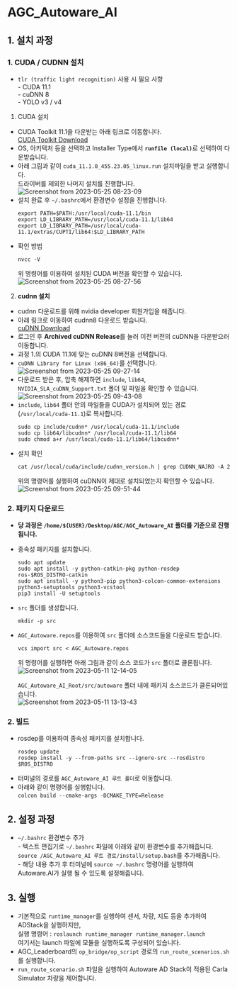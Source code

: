 # AGC_Autoware_AI  
## <b>1. 설치 과정</b>
### <b>1. CUDA / CUDNN 설치</b>  
- `tlr (traffic light recognition)` 사용 시 필요 사항  
<t> - CUDA 11.1  
<t> - cuDNN 8  
<t> - YOLO v3 / v4  

1. CUDA 설치
- CUDA Toolkit 11.1을 다운받는 아래 링크로 이동합니다.  
[CUDA Toolkit Download](https://developer.nvidia.com/cuda-11.1.0-download-archive)
- OS, 아키텍처 등을 선택하고 Installer Type에서 <b>`runfile (local)`</b>로 선택하여 다운받습니다.  
- 아래 그림과 같이 `cuda_11.1.0_455.23.05_linux.run` 설치파일을 받고 실행합니다.  
드라이버를 제외한 나머지 설치를 진행합니다.  
![Screenshot from 2023-05-25 08-23-09](https://github.com/jswoo0615/jswoo0615.github.io/assets/128343128/a067bb6d-ff25-4bf1-8ea0-f88b1e427cff)
- 설치 완료 후 `~/.bashrc`에서 환경변수 설정을 진행합니다.  
  ```shell
  export PATH=$PATH:/usr/local/cuda-11.1/bin
  export LD_LIBRARY_PATH=/usr/local/cuda-11.1/lib64
  export LD_LIBRARY_PATH=/usr/local/cuda-11.1/extras/CUPTI/lib64:$LD_LIBRARY_PATH
  ```   
- 확인 방법  
  ```shell 
  nvcc -V
  ```
  위 명령어를 이용하여 설치된 CUDA 버전을 확인할 수 있습니다.  
  ![Screenshot from 2023-05-25 08-27-56](https://github.com/jswoo0615/jswoo0615.github.io/assets/128343128/4c3d772d-0728-475d-be8d-f66d1e52db13)

2. <b>cudnn 설치</b>
- cudnn 다운로드를 위해 nvidia developer 회원가입을 해줍니다.  
- 아래 링크로 이동하여 cudnn8 다운로드 받습니다.  
[cuDNN Download](https://developer.nvidia.com/rdp/cudnn-download)
- 로그인 후 <b>Archived cuDNN Release</b>를 눌러 이전 버전의 cuDNN을 다운받으러 이동합니다.  
- 과정 1.의 CUDA 11.1에 맞는 cuDNN 8버전을 선택합니다.  
- `cuDNN Library for Linux (x86_64)`를 선택합니다.
![Screenshot from 2023-05-25 09-27-14](https://github.com/jswoo0615/jswoo0615.github.io/assets/128343128/32be3584-1975-43bf-b382-820232f5f794)
- 다운로드 받은 후, 압축 해제하면 `include`, `lib64`, `NVIDIA_SLA_cuDNN_Support.txt` 폴더 및 파일을 확인할 수 있습니다.  
![Screenshot from 2023-05-25 09-43-08](https://github.com/jswoo0615/jswoo0615.github.io/assets/128343128/2de0409e-3d1e-4df6-9eee-aa5e1d7f977b)
- `include`, `lib64` 폴더 안의 파일들을 CUDA가 설치되어 있는 경로 (`/usr/local/cuda-11.1`)로 복사합니다.
  ```shell
  sudo cp include/cudnn* /usr/local/cuda-11.1/include
  sudo cp lib64/libcudnn* /usr/local/cuda-11.1/lib64
  sudo chmod a+r /usr/local/cuda-11.1/lib64/libcudnn*
  ```
- 설치 확인  
  ```shell
  cat /usr/local/cuda/include/cudnn_version.h | grep CUDNN_NAJRO -A 2
  ```
  위의 명령어를 실행하여 cuDNN이 제대로 설치되었는지 확인할 수 있습니다.  
![Screenshot from 2023-05-25 09-51-44](https://github.com/jswoo0615/jswoo0615.github.io/assets/128343128/e84c077b-0c73-4b6c-b73b-11c12f8f81ec)

### <b>2. 패키지 다운로드</b>
- <b> 당 과정은 `/home/${USER}/Desktop/AGC/AGC_Autoware_AI` 폴더를 기준으로 진행됩니다.</b> 
- 종속성 패키지를 설치합니다.  
  ```shell
  sudo apt update
  sudo apt install -y python-catkin-pkg python-rosdep ros-$ROS_DISTRO-catkin
  sudo apt install -y python3-pip python3-colcon-common-extensions python3-setuptools python3-vcstool
  pip3 install -U setuptools
  ```
- `src` 폴더를 생성합니다.  
  ```shell
  mkdir -p src
  ```
- `AGC_Autoware.repos`를 이용하여 `src` 폴더에  소스코드들을 다운로드 받습니다.  
  ```shell
  vcs import src < AGC_Autoware.repos
  ```  
  위 명령어를 실행하면 아래 그림과 같이 소스 코드가 `src` 폴더로 클론됩니다.  
![Screenshot from 2023-05-11 12-14-05](https://github.com/jswoo0615/AGC_Packages/assets/128343128/8cfe5af8-e956-4f9b-9a1c-b039b9a5e948)

  `AGC_Autoware_AI_Root/src/autoware` 폴더 내에 패키지 소스코드가 클론되어있습니다.  
![Screenshot from 2023-05-11 13-13-43](https://github.com/jswoo0615/AGC_Packages/assets/128343128/791264d0-885c-4969-b473-94a20cdc2738)


### <b>2. 빌드</b>
- rosdep를 이용하여 종속성 패키지를 설치합니다.  
  ```shell
  rosdep update
  rosdep install -y --from-paths src --ignore-src --rosdistro $ROS_DISTRO
  ```
- 터미널의 경로를 `AGC_Autoware_AI 루트 폴더`로 이동합니다.  
- 아래와 같이 명령어를 실행합니다.  
`colcon build --cmake-args -DCMAKE_TYPE=Release` 

## <b>2. 설정 과정</b>
- `~/.bashrc` 환경변수 추가  
<t> - 텍스트 편집기로 `~/.bashrc` 파일에 아래와 같이 환경변수를 추가해줍니다.  
<t> `source /AGC_Autoware_AI 루트 경로/install/setup.bash`를 추가해줍니다.  
<t> - 해당 내용 추가 후 터미널에 `source ~/.bashrc` 명령어를 실행하여 Autoware.AI가 실행 될 수 있도록 설정해줍니다.  

## <b>3. 실행</b>
- 기본적으로 `runtime_manager`를 실행하여 센서, 차량, 지도 등을 추가하여 ADStack을 실행하지만,  
<t> 실행 명령어 : `roslaunch runtime_manager runtime_manager.launch`  
<t> 여기서는 launch 파일에 모듈을 실행하도록 구성되어 있습니다.  
- AGC_Leaderboard의 `op_bridge/op_script` 경로의 `run_route_scenarios.sh`를 실행합니다.  
- `run_route_scenario.sh` 파일을 실행하여 Autoware AD Stack이 적용된 Carla Simulator 차량을 제어합니다.